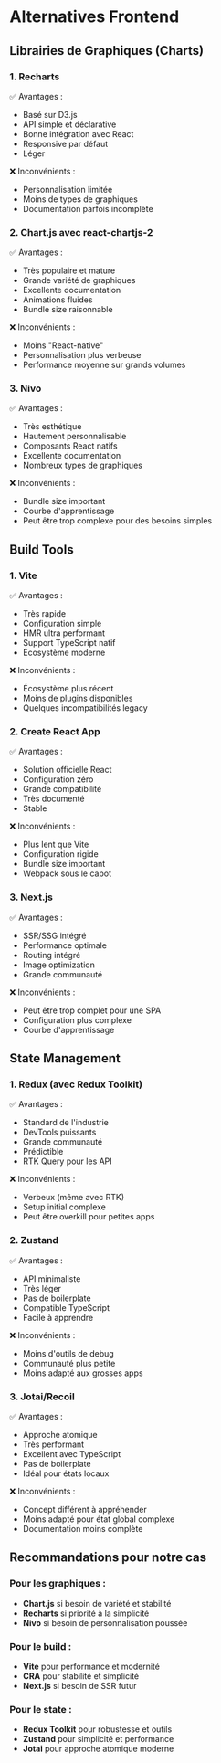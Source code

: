 # Alternatives Frontend

## Librairies de Graphiques (Charts)

### 1. Recharts
✅ Avantages :
- Basé sur D3.js
- API simple et déclarative
- Bonne intégration avec React
- Responsive par défaut
- Léger

❌ Inconvénients :
- Personnalisation limitée
- Moins de types de graphiques
- Documentation parfois incomplète

### 2. Chart.js avec react-chartjs-2
✅ Avantages :
- Très populaire et mature
- Grande variété de graphiques
- Excellente documentation
- Animations fluides
- Bundle size raisonnable

❌ Inconvénients :
- Moins "React-native"
- Personnalisation plus verbeuse
- Performance moyenne sur grands volumes

### 3. Nivo
✅ Avantages :
- Très esthétique
- Hautement personnalisable
- Composants React natifs
- Excellente documentation
- Nombreux types de graphiques

❌ Inconvénients :
- Bundle size important
- Courbe d'apprentissage
- Peut être trop complexe pour des besoins simples

## Build Tools

### 1. Vite
✅ Avantages :
- Très rapide
- Configuration simple
- HMR ultra performant
- Support TypeScript natif
- Écosystème moderne

❌ Inconvénients :
- Écosystème plus récent
- Moins de plugins disponibles
- Quelques incompatibilités legacy

### 2. Create React App
✅ Avantages :
- Solution officielle React
- Configuration zéro
- Grande compatibilité
- Très documenté
- Stable

❌ Inconvénients :
- Plus lent que Vite
- Configuration rigide
- Bundle size important
- Webpack sous le capot

### 3. Next.js
✅ Avantages :
- SSR/SSG intégré
- Performance optimale
- Routing intégré
- Image optimization
- Grande communauté

❌ Inconvénients :
- Peut être trop complet pour une SPA
- Configuration plus complexe
- Courbe d'apprentissage

## State Management

### 1. Redux (avec Redux Toolkit)
✅ Avantages :
- Standard de l'industrie
- DevTools puissants
- Grande communauté
- Prédictible
- RTK Query pour les API

❌ Inconvénients :
- Verbeux (même avec RTK)
- Setup initial complexe
- Peut être overkill pour petites apps

### 2. Zustand
✅ Avantages :
- API minimaliste
- Très léger
- Pas de boilerplate
- Compatible TypeScript
- Facile à apprendre

❌ Inconvénients :
- Moins d'outils de debug
- Communauté plus petite
- Moins adapté aux grosses apps

### 3. Jotai/Recoil
✅ Avantages :
- Approche atomique
- Très performant
- Excellent avec TypeScript
- Pas de boilerplate
- Idéal pour états locaux

❌ Inconvénients :
- Concept différent à appréhender
- Moins adapté pour état global complexe
- Documentation moins complète

## Recommandations pour notre cas

### Pour les graphiques :
- **Chart.js** si besoin de variété et stabilité
- **Recharts** si priorité à la simplicité
- **Nivo** si besoin de personnalisation poussée

### Pour le build :
- **Vite** pour performance et modernité
- **CRA** pour stabilité et simplicité
- **Next.js** si besoin de SSR futur

### Pour le state :
- **Redux Toolkit** pour robustesse et outils
- **Zustand** pour simplicité et performance
- **Jotai** pour approche atomique moderne 